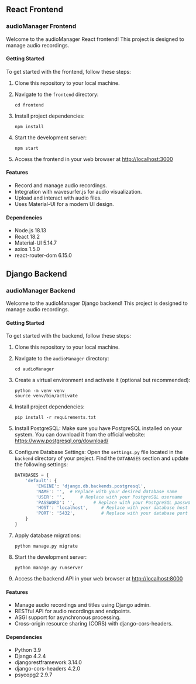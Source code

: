## React Frontend

### audioManager Frontend

Welcome to the audioManager React frontend! This project is designed to manage audio recordings.

#### Getting Started

To get started with the frontend, follow these steps:

1. Clone this repository to your local machine.
2. Navigate to the `frontend` directory:

   ```
   cd frontend
   ```

3. Install project dependencies:

   ```
   npm install
   ```

4. Start the development server:

   ```
   npm start
   ```

5. Access the frontend in your web browser at <http://localhost:3000>

#### Features

- Record and manage audio recordings.
- Integration with wavesurfer.js for audio visualization.
- Upload and interact with audio files.
- Uses Material-UI for a modern UI design.

#### Dependencies

- Node.js 18.13
- React 18.2
- Material-UI 5.14.7
- axios 1.5.0
- react-router-dom 6.15.0

## Django Backend

### audioManager Backend

Welcome to the audioManager Django backend! This project is designed to manage audio recordings.

#### Getting Started

To get started with the backend, follow these steps:

1. Clone this repository to your local machine.
2. Navigate to the `audioManager` directory:

   ```
   cd audioManager
   ```

3. Create a virtual environment and activate it (optional but recommended):

   ```
   python -m venv venv
   source venv/bin/activate
   ```

4. Install project dependencies:

   ```
   pip install -r requirements.txt
   ```

5. Install PostgreSQL: Make sure you have PostgreSQL installed on your system. You can download it from the official website: <https://www.postgresql.org/download/>

6. Configure Database Settings: Open the `settings.py` file located in the `backend` directory of your project. Find the `DATABASES` section and update the following settings:

   ```python
   DATABASES = {
       'default': {
           'ENGINE': 'django.db.backends.postgresql',
           'NAME': '',  # Replace with your desired database name
           'USER': '',      # Replace with your PostgreSQL username
           'PASSWORD': '',       # Replace with your PostgreSQL password
           'HOST': 'localhost',     # Replace with your database host
           'PORT': '5432',          # Replace with your database port
       }
   }

7. Apply database migrations:

   ```
   python manage.py migrate
   ```

8. Start the development server:

   ```
   python manage.py runserver
   ```

9. Access the backend API in your web browser at <http://localhost:8000>

#### Features

- Manage audio recordings and titles using Django admin.
- RESTful API for audio recordings and endpoints.
- ASGI support for asynchronous processing.
- Cross-origin resource sharing (CORS) with django-cors-headers.

#### Dependencies

- Python 3.9
- Django 4.2.4
- djangorestframework 3.14.0
- django-cors-headers 4.2.0
- psycopg2 2.9.7

